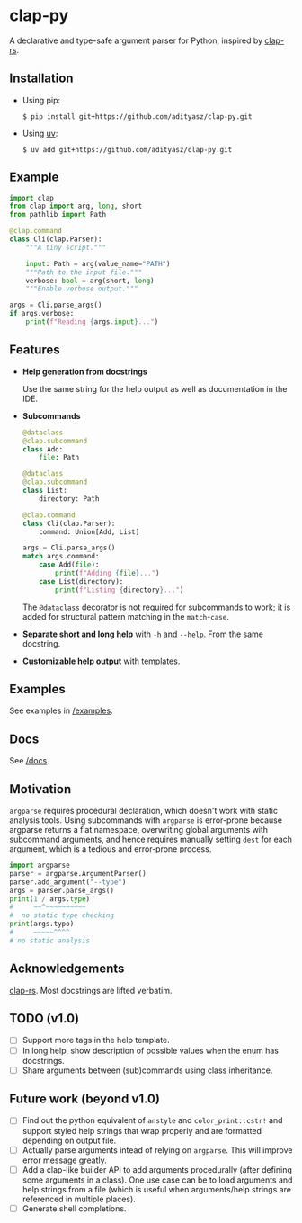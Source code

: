 # clap-py

A declarative and type-safe argument parser for Python, inspired by
[clap-rs](https://github.com/clap-rs/clap).

## Installation

- Using pip:
  ```console
  $ pip install git+https://github.com/adityasz/clap-py.git
  ```

- Using [uv](https://docs.astral.sh/uv):
  ```console
  $ uv add git+https://github.com/adityasz/clap-py.git
  ```

## Example

```python
import clap
from clap import arg, long, short
from pathlib import Path

@clap.command
class Cli(clap.Parser):
    """A tiny script."""

    input: Path = arg(value_name="PATH")
    """Path to the input file."""
    verbose: bool = arg(short, long)
    """Enable verbose output."""

args = Cli.parse_args()
if args.verbose:
    print(f"Reading {args.input}...")
```

## Features

- **Help generation from docstrings**

  Use the same string for the help output as well as documentation in the IDE.

- **Subcommands**

  ```python
  @dataclass
  @clap.subcommand
  class Add:
      file: Path

  @dataclass
  @clap.subcommand
  class List:
      directory: Path

  @clap.command
  class Cli(clap.Parser):
      command: Union[Add, List]

  args = Cli.parse_args()
  match args.command:
      case Add(file):
          print(f"Adding {file}...")
      case List(directory):
          print(f"Listing {directory}...")
  ```

  The `@dataclass` decorator is not required for subcommands to work; it is added
  for structural pattern matching in the `match`-`case`.

- **Separate short and long help** with `-h` and `--help`. From the same docstring.

- **Customizable help output** with templates.

## Examples

See examples in [/examples](https://github.com/adityasz/clap-py/tree/master/examples).

## Docs

See [/docs](https://github.com/adityasz/clap-py/tree/master/docs).

## Motivation

`argparse` requires procedural declaration, which doesn't work with static
analysis tools. Using subcommands with `argparse` is error-prone because
argparse returns a flat namespace, overwriting global arguments with subcommand
arguments, and hence requires manually setting `dest` for each argument, which
is a tedious and error-prone process.

```python
import argparse
parser = argparse.ArgumentParser()
parser.add_argument("--type")
args = parser.parse_args()
print(1 / args.type)
#     ~~^~~~~~~~~~~
#  no static type checking
print(args.typo)
#     ~~~~~^^^^
# no static analysis
```

## Acknowledgements

[clap-rs](https://github.com/clap-rs/clap). Most docstrings are lifted verbatim.

## TODO (v1.0)

- [ ] Support more tags in the help template.
- [ ] In long help, show description of possible values when the enum has
      docstrings.
- [ ] Share arguments between (sub)commands using class inheritance.

## Future work (beyond v1.0)

- [ ] Find out the python equivalent of `anstyle` and `color_print::cstr!`
      and support styled help strings that wrap properly and are formatted
      depending on output file.
- [ ] Actually parse arguments intead of relying on `argparse`.
      This will improve error message greatly.
- [ ] Add a clap-like builder API to add arguments procedurally (after defining
      some arguments in a class). One use case can be to load arguments and help
      strings from a file (which is useful when arguments/help strings are
      referenced in multiple places).
- [ ] Generate shell completions.
